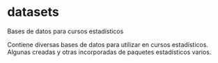 # datasets
Bases de datos para cursos estadísticos

Contiene diversas bases de datos para utilizar en cursos estadísticos. Algunas creadas y otras incorporadas de paquetes estadísticos varios.


